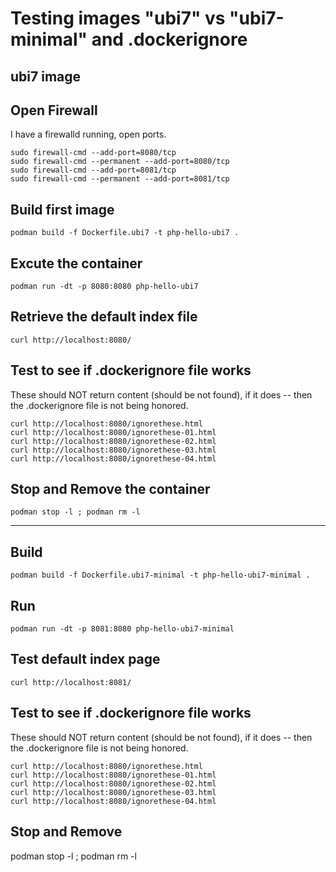 
# Testing images "ubi7" vs "ubi7-minimal" and .dockerignore

## ubi7 image

## Open Firewall

I have a firewalld running, open ports.

```/bin/bash
sudo firewall-cmd --add-port=8080/tcp
sudo firewall-cmd --permanent --add-port=8080/tcp
sudo firewall-cmd --add-port=8081/tcp
sudo firewall-cmd --permanent --add-port=8081/tcp
```

## Build first image

```/bin/bash
podman build -f Dockerfile.ubi7 -t php-hello-ubi7 .
```

## Excute the container

```/bin/bash
podman run -dt -p 8080:8080 php-hello-ubi7
```

## Retrieve the default index file

```/bin/bash
curl http://localhost:8080/
```

## Test to see if .dockerignore file works

These should NOT return content (should be not found), if it does -- then the
.dockerignore file is not being honored.

```/bin/bash
curl http://localhost:8080/ignorethese.html
curl http://localhost:8080/ignorethese-01.html
curl http://localhost:8080/ignorethese-02.html
curl http://localhost:8080/ignorethese-03.html
curl http://localhost:8080/ignorethese-04.html
```

## Stop and Remove the container

```/bin/bash
podman stop -l ; podman rm -l
```

---

## Build

```/bin/bash
podman build -f Dockerfile.ubi7-minimal -t php-hello-ubi7-minimal .
```

## Run

```/bin/bash
podman run -dt -p 8081:8080 php-hello-ubi7-minimal
```

## Test default index page

```/bin/bash
curl http://localhost:8081/
```
## Test to see if .dockerignore file works

These should NOT return content (should be not found), if it does -- then the
.dockerignore file is not being honored.

```/bin/bash
curl http://localhost:8080/ignorethese.html
curl http://localhost:8080/ignorethese-01.html
curl http://localhost:8080/ignorethese-02.html
curl http://localhost:8080/ignorethese-03.html
curl http://localhost:8080/ignorethese-04.html
```

## Stop and Remove
podman stop -l ; podman rm -l

